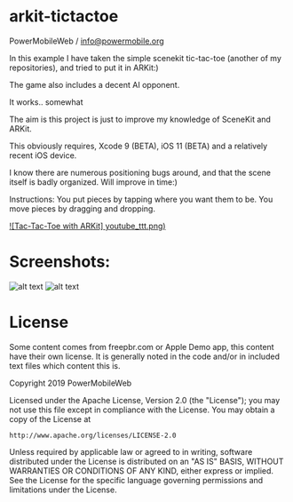 # arkit-tictactoe
PowerMobileWeb / info@powermobile.org

In this example I have taken the simple scenekit tic-tac-toe (another of my repositories), and tried to put it in ARKit:)

The game also includes a decent AI opponent.

It works.. somewhat

The aim is this project is just to improve my knowledge of SceneKit and ARKit.

This obviously requires, Xcode 9 (BETA), iOS 11 (BETA) and a relatively recent iOS device.

I know there are numerous positioning bugs around, and that the scene itself is badly organized. Will improve in time:)

Instructions: You put pieces by tapping where you want them to be. You move pieces by dragging and dropping.

[![Tac-Tac-Toe with ARKit]
youtube_ttt.png)](https://www.youtube.com/watch?v=IBBq473vuMo "Tac-Tac-Toe with ARKit")

Screenshots:
=======
![alt text](https://raw.githubusercontent.com/bjarnel/arkit-tictactoe/master/tictactoe-shadows.jpg)
![alt text](https://raw.githubusercontent.com/bjarnel/arkit-tictactoe/master/tictactoe-shadows-closeup.jpg)

License
=======
Some content comes from freepbr.com or Apple Demo app, this content
have their own license. It is generally noted in the code and/or in included text files
which content this is.

Copyright 2019 PowerMobileWeb

Licensed under the Apache License, Version 2.0 (the "License");
you may not use this file except in compliance with the License.
You may obtain a copy of the License at

    http://www.apache.org/licenses/LICENSE-2.0

Unless required by applicable law or agreed to in writing, software
distributed under the License is distributed on an "AS IS" BASIS,
WITHOUT WARRANTIES OR CONDITIONS OF ANY KIND, either express or implied.
See the License for the specific language governing permissions and
limitations under the License.
